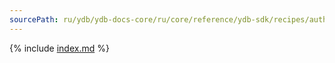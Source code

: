```yaml
---
sourcePath: ru/ydb/ydb-docs-core/ru/core/reference/ydb-sdk/recipes/auth/env.md
---
```

{% include [index.md](_includes/env.md) %}
